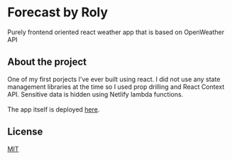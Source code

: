 # Forecast by Roly
Purely frontend oriented react weather app that is based on OpenWeather API  

## About the project
One of my first porjects I've ever built using react.
I did not use any state management libraries at the time so I used prop drilling and React Context API.
Sensitive data is hidden using Netlify lambda functions.  
</br>
The app itself is deployed [here](https://forecastbyroly.netlify.app/).  
## License
[MIT](https://choosealicense.com/licenses/mit/)

